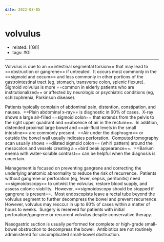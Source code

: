 ```yaml
---
date: 2022-08-05
---
```


# volvulus

- related: [[GI]]
- tags: #GI
---

Volvulus is due to an ==intestinal segmental torsion== that may lead to ==obstruction or gangrene== if untreated.  It occurs most commonly in the ==sigmoid and cecum== and less commonly in other portions of the gastrointestinal tract (eg, stomach, transverse colon, splenic flexure).  Sigmoid volvulus is more ==common in elderly patients who are institutionalized== or affected by neurologic or psychiatric conditions (eg, schizophrenia, Parkinson disease).

Patients typically complain of abdominal pain, distention, constipation, and nausea.  ==Plain abdominal x-ray== is diagnostic in 60% of cases.  X-ray shows a large air-filled ==sigmoid colon== that extends from the pelvis to the right upper quadrant and ==absence of air in the rectum==.  In addition, distended proximal large bowel and ==air-fluid levels in the small intestine== are commonly present.  ==Air under the diaphragm== or outside the bowel wall usually indicates perforation.  Computed tomography scan usually shows ==dilated sigmoid colon== (whirl pattern) around the mesocolon and vessels creating a ==bird beak appearance==.  ==Barium enema with water-soluble contrast== can be helpful when the diagnosis is uncertain.

Management is focused on preventing gangrene and correcting the underlying anatomic abnormality to reduce the risk of recurrence.  Patients without gangrene or perforation (eg, fever, sepsis, peritonitis) need ==sigmoidoscopy== to untwist the volvulus, restore blood supply, and assess colonic viability.  However, ==sigmoidoscopy should be stopped if gangrene is present==.  Most endoscopists leave a rectal tube beyond the volvulus segment to further decompress the bowel and prevent recurrence.  However, volvulus may reoccur in up to 60% of cases within a matter of hours to weeks.  Surgery is reserved for patients with initial perforation/gangrene or recurrent volvulus despite conservative therapy.

Nasogastric suction is usually performed for complete or high-grade small-bowel obstruction to decompress the bowel.  Antibiotics are not routinely administered for uncomplicated small-bowel obstruction.
